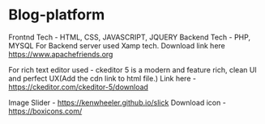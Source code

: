 # Blog-platform

Frontnd Tech - HTML, CSS, JAVASCRIPT, JQUERY
Backend Tech - PHP, MYSQL
For Backend server used Xamp tech. Download link here https://www.apachefriends.org

For rich text editor used - ckeditor 5 is a modern and feature rich, clean UI and perfect UX(Add the cdn link to html file.)
Link here - https://ckeditor.com/ckeditor-5/download 

Image Slider - https://kenwheeler.github.io/slick
Download icon - https://boxicons.com/ 
